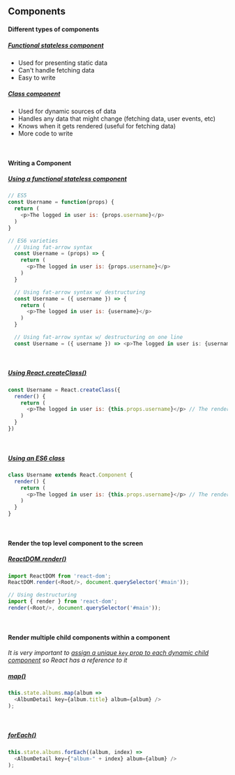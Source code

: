 ## Components

#### Different types of components
##### [Functional stateless component](https://medium.com/@npverni/how-to-declare-react-components-in-2017-2a90d9f7984c)
* Used for presenting static data
* Can't handle fetching data
* Easy to write

##### [Class component](https://medium.com/@npverni/how-to-declare-react-components-in-2017-2a90d9f7984c)
* Used for dynamic sources of data
* Handles any data that might change (fetching data, user events, etc)
* Knows when it gets rendered (useful for fetching data)
* More code to write

<br>

#### Writing a Component
##### [Using a functional stateless component](https://javascriptplayground.com/blog/2017/03/functional-stateless-components-react/)
```js
// ES5
const Username = function(props) {
  return (
    <p>The logged in user is: {props.username}</p>
  )
}

// ES6 varieties
  // Using fat-arrow syntax
  const Username = (props) => {
    return (
      <p>The logged in user is: {props.username}</p>
    )
  }

  // Using fat-arrow syntax w/ destructuring
  const Username = ({ username }) => {
    return (
      <p>The logged in user is: {username}</p>
    )
  }

  // Using fat-arrow syntax w/ destructuring on one line
  const Username = ({ username }) => <p>The logged in user is: {username}</p>
```

<br>

##### [Using React.createClass()](https://javascriptplayground.com/blog/2017/03/functional-stateless-components-react/)
```js
const Username = React.createClass({
  render() {
    return (
      <p>The logged in user is: {this.props.username}</p> // The render() method within a react component via a class has the correct context for `this`
    )
  }
})
```

<br>

##### [Using an ES6 class](https://javascriptplayground.com/blog/2017/03/functional-stateless-components-react/)
```js
class Username extends React.Component {
  render() {
    return (
      <p>The logged in user is: {this.props.username}</p> // The render() method within a react component via a class has the correct context for `this`
    )
  }
}
```

<br>

#### Render the top level component to the screen
##### [ReactDOM.render()](https://facebook.github.io/react/docs/react-dom.html#render)
```js
import ReactDOM from 'react-dom';
ReactDOM.render(<Root/>, document.querySelector('#main'));

// Using destructuring
import { render } from 'react-dom';
render(<Root/>, document.querySelector('#main'));
```

<br>

#### Render multiple child components within a component
*It is very important to [assign a unique `key` prop to each dynamic child component](https://www.tutorialspoint.com/reactjs/reactjs_keys.htm) so React has a reference to it*
##### [map()](https://developer.mozilla.org/en-US/docs/Web/JavaScript/Reference/Global_Objects/Array/map)
```js
this.state.albums.map(album =>
  <AlbumDetail key={album.title} album={album} />
);
```

<br>

##### [forEach()](https://developer.mozilla.org/en-US/docs/Web/JavaScript/Reference/Global_Objects/Array/foreach)
```js
this.state.albums.forEach((album, index) =>
  <AlbumDetail key={"album-" + index} album={album} />
);
```
